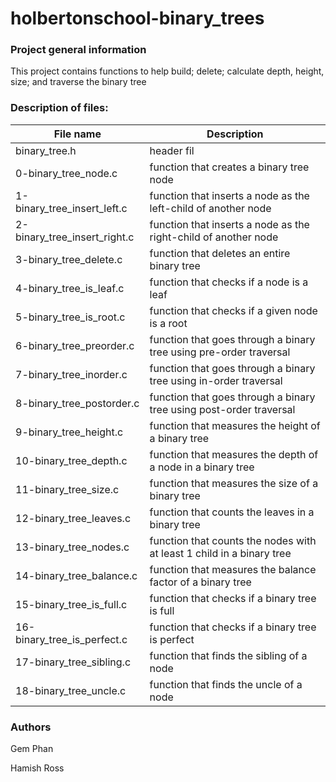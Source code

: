 # holbertonschool-binary_trees

### Project general information
This project contains functions to help build; delete; calculate depth, height, size;
and traverse the binary tree

### Description of files:
| File name | Description |
|-----------|-------------|
|binary_tree.h|header fil|
|0-binary_tree_node.c|function that creates a binary tree node|
|1-binary_tree_insert_left.c|function that inserts a node as the left-child of another node|
|2-binary_tree_insert_right.c|function that inserts a node as the right-child of another node|
|3-binary_tree_delete.c|function that deletes an entire binary tree|
|4-binary_tree_is_leaf.c|function that checks if a node is a leaf|
|5-binary_tree_is_root.c|function that checks if a given node is a root|
|6-binary_tree_preorder.c|function that goes through a binary tree using pre-order traversal|
|7-binary_tree_inorder.c|function that goes through a binary tree using in-order traversal|
|8-binary_tree_postorder.c|function that goes through a binary tree using post-order traversal|
|9-binary_tree_height.c|function that measures the height of a binary tree|
|10-binary_tree_depth.c|function that measures the depth of a node in a binary tree|
|11-binary_tree_size.c|function that measures the size of a binary tree|
|12-binary_tree_leaves.c|function that counts the leaves in a binary tree|
|13-binary_tree_nodes.c|function that counts the nodes with at least 1 child in a binary tree|
|14-binary_tree_balance.c|function that measures the balance factor of a binary tree|
|15-binary_tree_is_full.c|function that checks if a binary tree is full|
|16-binary_tree_is_perfect.c|function that checks if a binary tree is perfect|
|17-binary_tree_sibling.c|function that finds the sibling of a node|
|18-binary_tree_uncle.c|function that finds the uncle of a node|

### Authors
Gem Phan

Hamish Ross